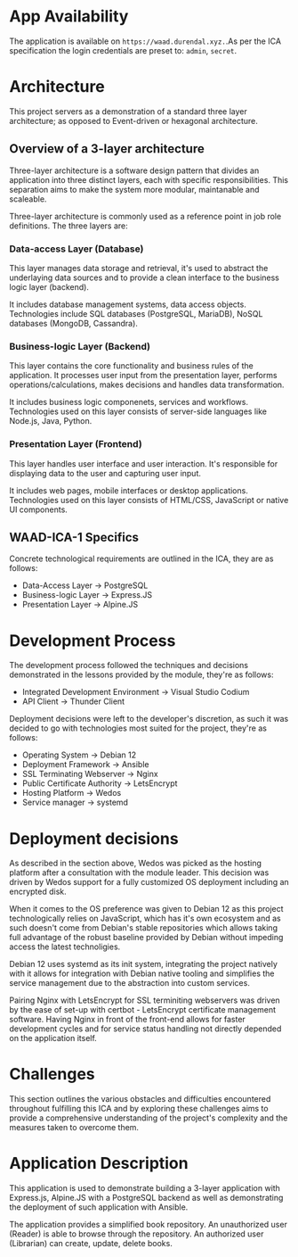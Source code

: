 # App Availability

The application is available on `https://waad.durendal.xyz.`.As per the ICA
specification the login credentials are preset to: `admin`, `secret`.

# Architecture

This project servers as a demonstration of a standard three layer architecture;
as opposed to Event-driven or hexagonal architecture.

## Overview of a 3-layer architecture

Three-layer architecture is a software design pattern that divides an
application into three distinct layers, each with specific responsibilities.
This separation aims to make the system more modular, maintanable and scaleable.

Three-layer architecture is commonly used as a reference point in job role
definitions. The three layers are:

### Data-access Layer (Database)

This layer manages data storage and retrieval, it's used to abstract the
underlaying data sources and to provide a clean interface to the business logic
layer (backend).

It includes database management systems, data access objects. Technologies
include SQL databases (PostgreSQL, MariaDB), NoSQL databases (MongoDB,
Cassandra).

### Business-logic Layer (Backend)

This layer contains the core functionality and business rules of the
application. It processes user input from the presentation layer, performs
operations/calculations, makes decisions and handles data transformation.

It includes business logic componenets, services and workflows. Technologies
used on this layer consists of server-side languages like Node.js, Java, Python.

### Presentation Layer (Frontend)

This layer handles user interface and user interaction. It's responsible for
displaying data to the user and capturing user input.

It includes web pages, mobile interfaces or desktop applications. Technologies
used on this layer consists of HTML/CSS, JavaScript or native UI components.

## WAAD-ICA-1 Specifics

Concrete technological requirements are outlined in the ICA, they are as
follows:

* Data-Access Layer -> PostgreSQL
* Business-logic Layer -> Express.JS
* Presentation Layer -> Alpine.JS

# Development Process

The development process followed the techniques and decisions demonstrated in
the lessons provided by the module, they're as follows:

* Integrated Development Environment -> Visual Studio Codium
* API Client -> Thunder Client

Deployment decisions were left to the developer's discretion, as such it was
decided to go with technologies most suited for the project, they're as follows:

* Operating System -> Debian 12
* Deployment Framework -> Ansible
* SSL Terminating Webserver -> Nginx
* Public Certificate Authority -> LetsEncrypt
* Hosting Platform -> Wedos
* Service manager -> systemd

# Deployment decisions

As described in the section above, Wedos was picked as the hosting platform
after a consultation with the module leader. This decision was driven by Wedos
support for a fully customized OS deployment including an encrypted disk.

When it comes to the OS preference was given to Debian 12 as this project
technologically relies on JavaScript, which has it's own ecosystem and as such
doesn't come from Debian's stable repositories which allows taking full
advantage of the robust baseline provided by Debian without impeding access the
latest technoligies.

Debian 12 uses systemd as its init system, integrating the project natively with
it allows for integration with Debian native tooling and simplifies the service
management due to the abstraction into custom services.

Pairing Nginx with LetsEncrypt for SSL terminiting webservers was driven by the
ease of set-up with certbot - LetsEncrypt certificate management software.
Having Nginx in front of the front-end allows for faster development cycles and
for service status handling not directly depended on the application itself.

# Challenges

This section outlines the various obstacles and difficulties encountered
throughout fulfilling this ICA and by exploring these challenges aims to provide
a comprehensive understanding of the project's complexity and the measures taken
to overcome them.


# Application Description

This application is used to demonstrate building a 3-layer application with
Express.js, Alpine.JS with a PostgreSQL backend as well as demonstrating the
deployment of such application with Ansible.

The application provides a simplified book repository. An unauthorized user
(Reader) is able to browse through the repository. An authorized user
(Librarian) can create, update, delete books.
